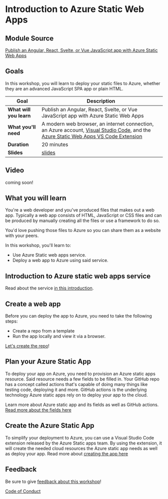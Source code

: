 # Introduction to Azure Static Web Apps

## Module Source

[Publish an Angular, React, Svelte, or Vue JavaScript app with Azure Static Web Apps](https://docs.microsoft.com/learn/modules/publish-app-service-static-web-app-api/)

## Goals

In this workshop, you will learn to deploy your static files to Azure, whether they are an advanced JavaScript SPA app or plain HTML.

| **Goal**              | Description                                    |
| ----------------------------- | --------------------------------------------------------------------- |
| **What will you learn**       | Publish an Angular, React, Svelte, or Vue JavaScript app with Azure Static Web Apps                                        |
| **What you'll need**          | A modern web browser, an internet connection, an Azure account, [Visual Studio Code](https://code.visualstudio.com), and the [Azure Static Web Apps VS Code Extension](https://marketplace.visualstudio.com/items?itemName=ms-azuretools.vscode-azurestaticwebapps) |
| **Duration**                  | 20 minutes                                                                |
| **Slides**                  | [slides](./slides.pptx)                                                           |

## Video

coming soon!

## What you will learn

You're a web developer and you've produced files that makes out a web app. Typically a web app consists of  HTML, JavaScript or CSS files and can be produced by manually creating all the files or use a framework to do so.

You'd love pushing those files to Azure so you can share them as a website with your peers.

In this workshop, you'll learn to:

- Use Azure Static web apps service.
- Deploy a web app to Azure using said service.

## Introduction to Azure static web apps service

Read about the service [in this introduction](https://docs.microsoft.com/learn/modules/publish-app-service-static-web-app-api/1-introduction?pivots=angular).

## Create a web app

Before you can deploy the app to Azure, you need to take the following steps:

- Create a repo from a template
- Run the app locally and view it via a browser.

[Let's create the repo](https://docs.microsoft.com/learn/modules/publish-app-service-static-web-app-api/2-exercise-get-started?pivots=angular)!

## Plan your Azure Static App

To deploy your app on Azure, you need to provision an Azure static apps resource. Said resource needs a few fields to be filled in. Your GitHub repo has a concept called actions that's capable of doing many things like testing code, deploying it and more. GitHub actions is the underlying technology Azure static apps rely on to deploy your app to the cloud.

Learn more about Azure static app and its fields as well as GitHub actions. [Read more about the fields here](https://docs.microsoft.com/learn/modules/publish-app-service-static-web-app-api/3-static-web-apps?pivots=angular)

## Create the Azure Static App

To simplify your deployment to Azure, you can use a Visual Studio Code extension released by the Azure Static apps team. By using the extension, it will create the needed cloud resources the Azure static app needs as well as deploy your app. Read more about [creating the app here](https://docs.microsoft.com/learn/modules/publish-app-service-static-web-app-api/4-exercise-static-web-apps?pivots=angular)

## Feedback

Be sure to give [feedback about this workshop](https://forms.office.com/r/MdhJWMZthR)!

[Code of Conduct](../CODE_OF_CONDUCT.md)

